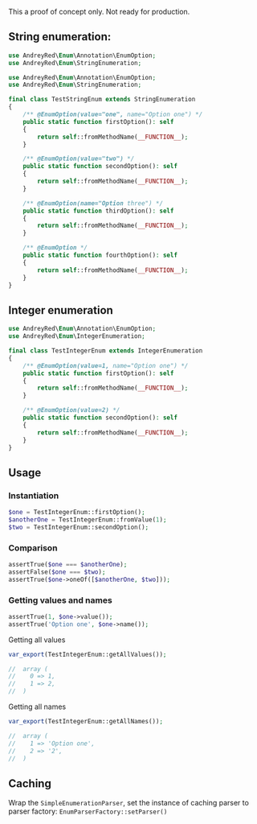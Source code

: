 This a proof of concept only. Not ready for production.

## String enumeration:

```php
use AndreyRed\Enum\Annotation\EnumOption;
use AndreyRed\Enum\StringEnumeration;

use AndreyRed\Enum\Annotation\EnumOption;
use AndreyRed\Enum\StringEnumeration;

final class TestStringEnum extends StringEnumeration
{
    /** @EnumOption(value="one", name="Option one") */
    public static function firstOption(): self
    {
        return self::fromMethodName(__FUNCTION__);
    }

    /** @EnumOption(value="two") */
    public static function secondOption(): self
    {
        return self::fromMethodName(__FUNCTION__);
    }

    /** @EnumOption(name="Option three") */
    public static function thirdOption(): self
    {
        return self::fromMethodName(__FUNCTION__);
    }

    /** @EnumOption */
    public static function fourthOption(): self
    {
        return self::fromMethodName(__FUNCTION__);
    }
}
```

## Integer enumeration

```php
use AndreyRed\Enum\Annotation\EnumOption;
use AndreyRed\Enum\IntegerEnumeration;

final class TestIntegerEnum extends IntegerEnumeration
{
    /** @EnumOption(value=1, name="Option one") */
    public static function firstOption(): self
    {
        return self::fromMethodName(__FUNCTION__);
    }

    /** @EnumOption(value=2) */
    public static function secondOption(): self
    {
        return self::fromMethodName(__FUNCTION__);
    }
}
```

## Usage

### Instantiation

```php
$one = TestIntegerEnum::firstOption();
$anotherOne = TestIntegerEnum::fromValue(1);
$two = TestIntegerEnum::secondOption();
```

### Comparison

```php
assertTrue($one === $anotherOne);
assertFalse($one === $two);
assertTrue($one->oneOf([$anotherOne, $two]));
```

### Getting values and names

```php
assertTrue(1, $one->value());
assertTrue('Option one', $one->name());
```

Getting all values
```php
var_export(TestIntegerEnum::getAllValues());

//  array (
//    0 => 1,
//    1 => 2,
//  )
```

Getting all names
```php
var_export(TestIntegerEnum::getAllNames());

//  array (
//    1 => 'Option one',
//    2 => '2',
//  )
```

## Caching

Wrap the `SimpleEnumerationParser`, 
set the instance of caching parser to parser factory: `EnumParserFactory::setParser()`
